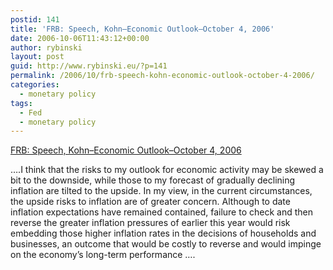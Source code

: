 ```yaml
---
postid: 141
title: 'FRB: Speech, Kohn–Economic Outlook–October 4, 2006'
date: 2006-10-06T11:43:12+00:00
author: rybinski
layout: post
guid: http://www.rybinski.eu/?p=141
permalink: /2006/10/frb-speech-kohn-economic-outlook-october-4-2006/
categories:
  - monetary policy
tags:
  - Fed
  - monetary policy
---
```

[FRB: Speech, Kohn–Economic Outlook–October 4, 2006](http://www.federalreserve.gov/boarddocs/speeches/2006/200610042/default.htm)

….I think that the risks to my outlook for economic activity may be skewed a bit to the downside, while those to my forecast of gradually declining inflation are tilted to the upside. In my view, in the current circumstances, the upside risks to inflation are of greater concern. Although to date inflation expectations have remained contained, failure to check and then reverse the greater inflation pressures of earlier this year would risk embedding those higher inflation rates in the decisions of households and businesses, an outcome that would be costly to reverse and would impinge on the economy’s long-term performance ….
